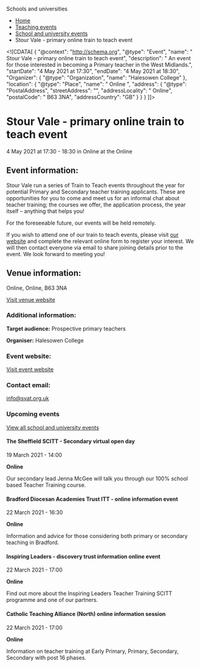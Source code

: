 Schools and universities

*   [Home](/)
*   [Teaching events](/teaching-events)
*   [School and university events](/teaching-events/training-provider-events)
*   Stour Vale - primary online train to teach event

<!\[CDATA\[ { "@context": "http://schema.org", "@type": "Event", "name": " Stour Vale - primary online train to teach event", "description": " An event for those interested in becoming a Primary teacher in the West Midlands.", "startDate": "4 May 2021 at 17:30", "endDate": "4 May 2021 at 18:30", "Organizer": { "@type": "Organization", "name": "Halesowen College" }, "location": { "@type": "Place", "name": " Online ", "address": { "@type": "PostalAddress", "streetAddress": "", "addressLocality": " Online", "postalCode": " B63 3NA", "addressCountry": "GB" } } } \]\]>

Stour Vale - primary online train to teach event
================================================

4 May 2021 at 17:30 - 18:30 in Online at the Online

Event information:
------------------

Stour Vale run a series of Train to Teach events throughout the year for potential Primary and Secondary teacher training applicants. These are opportunities for you to come and meet us for an informal chat about teacher training; the courses we offer, the application process, the year itself – anything that helps you!

For the foreseeable future, our events will be held remotely.

If you wish to attend one of our train to teach events, please visit [our website](https://www.svat.org.uk/train-to-teach-events-1) and complete the relevant online form to register your interest. We will then contact everyone via email to share joining details prior to the event. We look forward to meeting you!

Venue information:
------------------

Online, Online, B63 3NA

[Visit venue website](https://www.svat.org.uk/ "Online")

### Additional information:

**Target audience:** Prospective primary teachers

**Organiser:** Halesowen College

### Event website:

[Visit event website](https://www.svat.org.uk/train-to-teach-events-1)

### Contact email:

[info@svat.org.uk](mailto:info@svat.org.uk)

### Upcoming events

[View all school and university events](/teaching-events/training-provider-events)

[](/teaching-events/training-provider-events/210319-the-sheffield-scitt-secondary-virtual-open-day)

#### The Sheffield SCITT - Secondary virtual open day

19 March 2021 - 14:00

**Online**

Our secondary lead Jenna McGee will talk you through our 100% school based Teacher Training course.

[](/teaching-events/training-provider-events/210322-bradford-diocesan-academies-trust-itt-online-information-event)

#### Bradford Diocesan Academies Trust ITT - online information event

22 March 2021 - 16:30

**Online**

Information and advice for those considering both primary or secondary teaching in Bradford.

[](/teaching-events/training-provider-events/210322-inspiring-leaders-discovery-trust-information-online-event)

#### Inspiring Leaders - discovery trust information online event

22 March 2021 - 17:00

**Online**

Find out more about the Inspiring Leaders Teacher Training SCITT programme and one of our partners.

[](/teaching-events/training-provider-events/210322-catholic-teaching-alliance-north-online-information-session)

#### Catholic Teaching Alliance (North) online information session

22 March 2021 - 17:00

**Online**

Information on teacher training at Early Primary, Primary, Secondary, Secondary with post 16 phases.